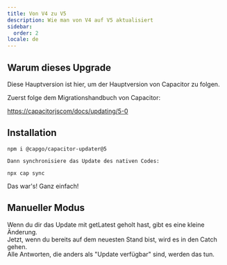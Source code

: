 ```yaml
---
title: Von V4 zu V5
description: Wie man von V4 auf V5 aktualisiert
sidebar:
  order: 2
locale: de
---
```


## Warum dieses Upgrade

Diese Hauptversion ist hier, um der Hauptversion von Capacitor zu folgen.

Zuerst folge dem Migrationshandbuch von Capacitor:

[https://capacitorjscom/docs/updating/5-0](https://capacitorjscom/docs/updating/5-0/)

## Installation

`npm i @capgo/capacitor-updater@5`

`Dann synchronisiere das Update des nativen Codes:`

`npx cap sync`

Das war's! Ganz einfach!

## Manueller Modus

Wenn du dir das Update mit getLatest geholt hast, gibt es eine kleine Änderung.  
Jetzt, wenn du bereits auf dem neuesten Stand bist, wird es in den Catch gehen.  
Alle Antworten, die anders als "Update verfügbar" sind, werden das tun.